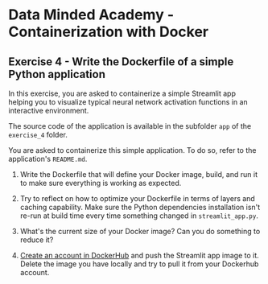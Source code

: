 # Data Minded Academy - Containerization with Docker
## Exercise 4 - Write the Dockerfile of a simple Python application

In this exercise, you are asked to containerize a simple Streamlit app helping you to visualize typical 
neural network activation functions in an interactive environment.

The source code of the application is available in the subfolder `app` of the `exercise_4` folder. 

You are asked to containerize this simple application. To do so, refer to the application's `README.md`. 

1. Write the Dockerfile that will define your Docker image, build, and run it to make sure everything is working as expected.

2. Try to reflect on how to optimize your Dockerfile in terms of layers and caching capability. Make 
sure the Python dependencies installation isn't re-run at build time every time something changed in `streamlit_app.py`.

3. What's the current size of your Docker image? Can you do something to reduce it?

4. [Create an account in DockerHub](https://hub.docker.com/) and push the Streamlit app image to it. 
Delete the image you have locally and try to pull it from your Dockerhub account.